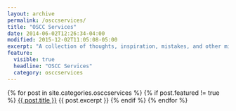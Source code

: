```yaml
---
layout: archive
permalink: /osccservices/
title: "OSCC Services"
date: 2014-06-02T12:26:34-04:00
modified: 2015-12-02T11:05:08-05:00
excerpt: "A collection of thoughts, inspiration, mistakes, and other minutia I’ve written."
feature:
  visible: true
  headline: "OSCC Services"
  category: osccservices
---
```


{% for post in site.categories.osccservices %}
  {% if post.featured != true %}
  <a href="{{ post.url }}">{{ post.title }}</a>
      {{ post.excerpt }}
  {% endif %}
{% endfor %}